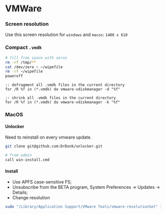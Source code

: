 # VMWare

### Screen resolution

Use this screen resolution for `windows` and `macos`: `1400 x 610`

### Compact `.vmdk`

```sh
# fill free space with zeros
rm -rf /tmp/**
cat /dev/zero > ~/wipefile
rm -rf ~/wipefile
poweroff
```

```batch
:: defragment all .vmdk files in the current directory
for /R %f in (*.vmdk) do vmware-vdiskmanager -d "%f"

:: shrink all .vmdk files in the current directory
for /R %f in (*.vmdk) do vmware-vdiskmanager -k "%f"
```

### MacOS

#### Unlocker

Need to reinstall on every vmware update.

```sh
git clone git@github.com:DrDonk/unlocker.git

# from admin
call win-install.cmd
```

#### Install

- Use APFS case-sensitive FS;
- Unsubscribe from the BETA program, System Preferences -> Updates -> Details;
- Change resolution

```sh
sudo "/Library/Application Support/VMware Tools/vmware-resolutionSet" 1920 1080
```

